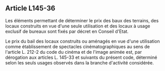 Article L145-36
----
Les éléments permettant de déterminer le prix des baux des terrains, des locaux
construits en vue d'une seule utilisation et des locaux à usage exclusif de
bureaux sont fixés par décret en Conseil d'Etat.

Le prix du bail des locaux construits ou aménagés en vue d'une utilisation comme
établissement de spectacles cinématographiques au sens de l'article L. 212-2 du
code du cinéma et de l'image animée est, par dérogation aux articles L. 145-33
et suivants du présent code, déterminé selon les seuls usages observés dans la
branche d'activité considérée.
